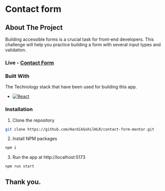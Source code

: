 # Contact form

<!-- ABOUT THE PROJECT -->
## About The Project

Building accessible forms is a crucial task for front-end developers. This challenge will help you practice building a form with several input types and validation.

### Live - **[Contact Form](https://contact-form-mentor.netlify.app/)**


### Built With
The Technology stack that have been used for building this app.

* [![React][React.js]][React-url]


### Installation

1.  Clone the repository
```sh
git clone https://github.com/HardikGohilHLR/contact-form-mentor.git
```
2. Install NPM packages
```sh
npm i
```
3. Run the app at http://localhost:5173
```sh
npm run start
```

[React.js]: https://img.shields.io/badge/React-20232A?style=for-the-badge&logo=react&logoColor=61DAFB
[React-url]: https://reactjs.org/

## Thank you.
